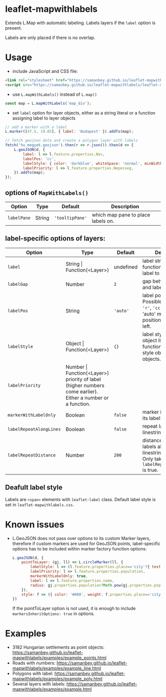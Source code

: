 # leaflet-mapwithlabels
Extends L.Map with automatic labeling.
Labels layers if the `label` option is present.

Labels are only placed if there is no overlap.

# Usage
- include JavaScript and CSS file:
```HTML
<link rel="stylesheet" href="https://samanbey.github.io/leaflet-mapwithlabels/leaflet-mapwithlabels.css" />
<script src="https://samanbey.github.io/leaflet-mapwithlabels/leaflet-mapwithlabels.js"></script>
```
- use `L.mapWithLabels()` instead of `L.map()`
```JavaScript
const map = L.mapWithLabels('map_div');
``` 

- set `label` option for layer objects, either as a string literal 
  or a function assigning label to layer objects
```JavaScript
// add a marker with a label
L.marker([47.5, 19.05], { label: 'Budapest' }).addTo(map);

// fetch geojson data and create a polygon layer with labels
fetch('hu_megyek.geojson').then(r => r.json()).then(d => {
    L.geoJSON(d, {
        label: l => l.feature.properties.Nev, 
        labelPos: 'cc', 
        labelStyle: { color: 'darkblue', whiteSpace: 'normal', minWidth: '120px', textAlign: 'center' },
        labelPriority: l => l.feature.properties.Nepesseg,
    }).addTo(map);
});
```

## options of `MapWithLabels()`
| Option | Type | Default | Description |
|--------|------|---------|-------------|
| `labelPane` | String | `'tooltipPane'` | which map pane to place labels on. |

## label-specific options of layers:
| Option | Type | Default | Description |
|--------|------|---------|-------------|
| `label` | String \| Function(\<Layer\>) | undefined | label string literal or function assigning label to layer objects. |
| `labelGap` | Number | `2` | gap between marker and label. |
| `labelPos` | String | `'auto'` | label position. Possible values: `'l'`, `'r'`, `'cc'` or `'auto'`. 'auto' means first right position is tried, then left. |
| `labelStyle` | Object \| Function(\<Layer\>) | `{}` | label styling CSS object literal or function assigning style object to layer objects. |
| `labelPriority` | Number \| Function(\<Layer\>) priority of label (higher numbers come earlier). Either a number or a function. |
| `markerWithLabelOnly` | Boolean | `false` | marker is displayed if its label also fits. |
| `labelRepeatAlongLines` | Boolean | `false` | repeat labels along linestrings. |
| `labelRepeatDistance` | Number | `200` | distance of repeated labels along linestrings in pixels. Only takes effect if `labelRepeatAlongLines` is true. |

## Deafult label style
Labels are `<span>` elements with `leaflet-label` class. Default label style is set in `leaflet-mapwithlabels.css`.

# Known issues
- L.GeoJSON does not pass over options to its custom Marker layers, 
  therefore if custom markers are used for GeoJSON points, label-specific options has to be included within marker factory function options:
    ``` javascript
    L.geoJSON(d, {
        pointToLayer: (gj, ll) => L.circleMarker(ll, {
            labelStyle: l => (l.feature.properties.place=='city'?{ textTransform: 'uppercase', fontWeight:'bold' }:{}),
            labelPriority: l => l.feature.properties.population,
            markerWithLabelOnly: true,
            label: l => l.feature.properties.name,
            radius: gj.properties.population?Math.pow(gj.properties.population,.2)-1:1,
        }), 
        style: f => ({ color: '#000', weight: f.properties.place=='city'?3:1 })
    })    
    ```
  If the pointToLayer option is not used, it is enough to include `markersInheritOptions: true` in options.
        
# Examples
- 3182 Hungarian settlements as point objects: https://samanbey.github.io/leaflet-mapwithlabels/examples/example_points.html
- Roads with numbers: https://samanbey.github.io/leaflet-mapwithlabels/examples/example_line.html
- Polygons with label: https://samanbey.github.io/leaflet-mapwithlabels/examples/example_poly.html
- Several layers with labels: https://samanbey.github.io/leaflet-mapwithlabels/examples/example.html